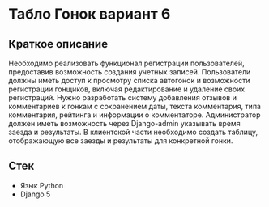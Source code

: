 # Табло Гонок вариант 6 

## Краткое описание
Необходимо реализовать функционал регистрации пользователей, предоставив возможность создания учетных записей. Пользователи должны иметь доступ к просмотру списка автогонок и возможности регистрации гонщиков, включая редактирование и удаление своих регистраций. Нужно разработать систему добавления отзывов и комментариев к гонкам с сохранением даты, текста комментария, типа комментария, рейтинга и информации о комментаторе. Администратор должен иметь возможность через Django-admin указывать время заезда и результаты. В клиентской части необходимо создать таблицу, отображающую все заезды и результаты для конкретной гонки.
## Стек
- Язык Python
- Django 5


